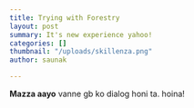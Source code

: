 ```yaml
---
title: Trying with Forestry
layout: post
summary: It's new experience yahoo!
categories: []
thumbnail: "/uploads/skillenza.png"
author: saunak

---
```

**Mazza aayo** vanne gb ko dialog honi ta. hoina!